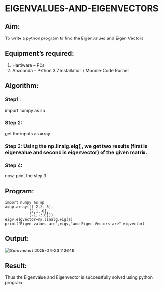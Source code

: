 # EIGENVALUES-AND-EIGENVECTORS
## Aim:
To write a python program to find the Eigenvalues and Eigen Vectors
## Equipment’s required:
1. 	Hardware – PCs
2. 	Anaconda – Python 3.7 Installation / Moodle-Code Runner
## Algorithm:
### Step1 : 
import numpy as np

### Step 2: 
get the inputs as array

### Step 3: Using the np.linalg.eig(),  we get two results (first is eigenvalue and second is eigenvector) of the given matrix.
### Step 4: 
now, print the step 3

## Program:
```
import numpy as np
a=np.array([[-2,2,-3],
           [2,1,-6],
           [-1,-2,0]])
eigv,eigvector=np.linalg.eig(a)
print("Eigen values are",eigv,"and Eigen Vectors are",eigvector)
```

## Output:
![Screenshot 2025-04-23 112649](https://github.com/user-attachments/assets/b0733971-0eff-4818-86e4-635fc82b6461)

## Result:
Thus the Eigenvalue and Eigenvector is successfully solved using python program
